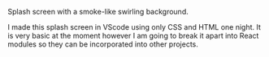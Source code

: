 Splash screen with a smoke-like swirling background.

I made this splash screen in VScode using only CSS and HTML one night.  It is very basic at the moment however I am going to break it apart into React modules so they can be incorporated into other projects.  
